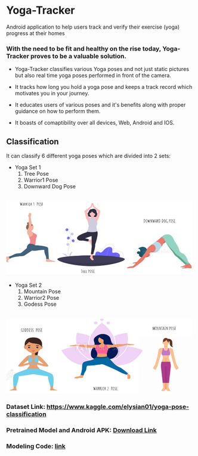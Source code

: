 # Yoga-Tracker
Android application to help users track and verify their exercise (yoga) progress at their homes

### With the need to be fit and healthy on the rise today, Yoga-Tracker proves to be a valuable solution. 

* Yoga-Tracker classifies various Yoga poses and not just static pictures but also real time yoga poses performed in front of the camera. 

* It tracks how long you hold a yoga pose and keeps a track record which motivates you in your journey.

* It educates users of various poses and it's benefits along with proper guidance on how to perform them.

* It boasts of comaptibility over all devices, Web, Android and IOS.

## Classification

It can classify 6 different yoga poses which are divided into 2 sets:

* Yoga Set 1
    1. Tree Pose
    2. Warrior1 Pose
    3. Downward Dog Pose
<br><br>
<img src = "./imgs/yoga_set1.jpeg" width="500px" height = "200px">


* Yoga Set 2
    1. Mountain Pose
    2. Warrior2 Pose
    3. Godess Pose
<br><br>
<img src = "./imgs/yoga_set2.jpeg" width="500px" height = "200px">

### Dataset Link: https://www.kaggle.com/elysian01/yoga-pose-classification
### Pretrained Model and Android APK: [Download Link](https://drive.google.com/file/d/1Gq0wwfALW7F6c2p1JxecY8mNfP2UAsl7/view?usp=sharing)
### Modeling Code: [link](https://github.com/shreyansh02/Mind_BodyInSync-Yoga-Classifier)
